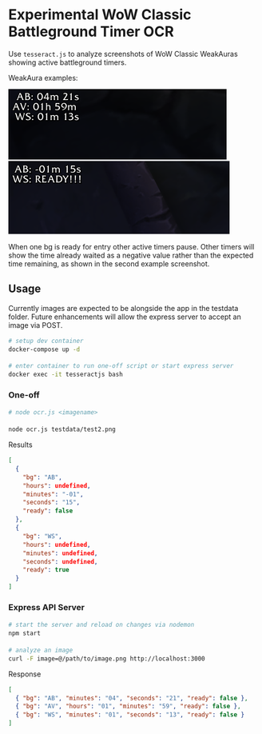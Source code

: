 # Experimental WoW Classic Battleground Timer OCR

Use `tesseract.js` to analyze screenshots of WoW Classic WeakAuras showing active battleground timers.

WeakAura examples:

![All active](testdata/test.png)
![Queue popped](testdata/test2.png)

When one bg is ready for entry other active timers pause. Other timers will show the time already waited as a negative value rather than the expected time remaining, as shown in the second example screenshot.

## Usage

Currently images are expected to be alongside the app in the testdata folder. Future enhancements will allow the express server to accept an image via POST.

```bash
# setup dev container
docker-compose up -d

# enter container to run one-off script or start express server
docker exec -it tesseractjs bash
```

### One-off

```bash
# node ocr.js <imagename>

node ocr.js testdata/test2.png
```

Results

```json
[
  {
    "bg": "AB",
    "hours": undefined,
    "minutes": "-01",
    "seconds": "15",
    "ready": false
  },
  {
    "bg": "WS",
    "hours": undefined,
    "minutes": undefined,
    "seconds": undefined,
    "ready": true
  }
]
```

### Express API Server

```bash
# start the server and reload on changes via nodemon
npm start

# analyze an image
curl -F image=@/path/to/image.png http://localhost:3000
```

Response

```json
[
  { "bg": "AB", "minutes": "04", "seconds": "21", "ready": false },
  { "bg": "AV", "hours": "01", "minutes": "59", "ready": false },
  { "bg": "WS", "minutes": "01", "seconds": "13", "ready": false }
]
```
